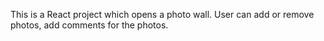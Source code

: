 This is a React project which opens a photo wall. User can add or remove photos, add comments for the photos.

